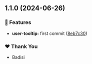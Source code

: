 ## 1.1.0 (2024-06-26)


### 🚀 Features

- **user-tooltip:** first commit ([8eb7c30](https://github.com/DSI-HUG/ngx-components/commit/8eb7c30))


### ❤️  Thank You

- Badisi